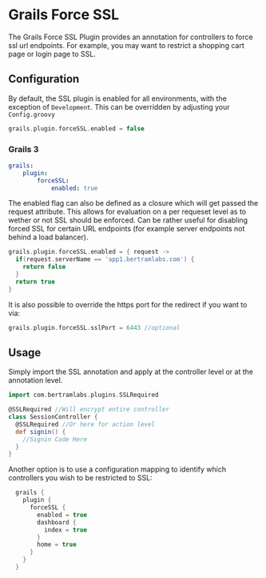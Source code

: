 Grails Force SSL
================

The Grails Force SSL Plugin provides an annotation for controllers to force ssl url endpoints. For example, you may want to restrict a shopping cart page or login page to SSL.


Configuration
-------------
By default, the SSL plugin is enabled for all environments, with the exception of `Development`. This can be overridden by adjusting your `Config.groovy`

```groovy
grails.plugin.forceSSL.enabled = false
```

### Grails 3

```yaml
grails:
    plugin:
        forceSSL:
            enabled: true
```

The enabled flag can also be defined as a closure which will get passed the request attribute. This allows for evaluation on a per requeset level as to wether or not SSL should be enforced. Can be rather useful for disabling forced SSL for certain URL endpoints (for example server endpoints not behind a load balancer).

```groovy
grails.plugin.forceSSL.enabled = { request ->
  if(request.serverName == 'app1.bertramlabs.com') {
    return false
  }
  return true
}
```

It is also possible to override the https port for the redirect if you want to via:

```groovy
grails.plugin.forceSSL.sslPort = 6443 //optional
```

Usage
-----
Simply import the SSL annotation and apply at the controller level or at the annotation level.

```groovy
import com.bertramlabs.plugins.SSLRequired

@SSLRequired //Will encrypt entire controller
class SessionController {
  @SSLRequired //Or here for action level
  def signin() {
    //Signin Code Here
  }
}
```

Another option is to use a configuration mapping to identify which controllers you wish to be restricted to SSL:

```groovy
  grails {
    plugin {
      forceSSL {
        enabled = true
        dashboard {
          index = true
        }
        home = true
      }
    }       
  }
```
